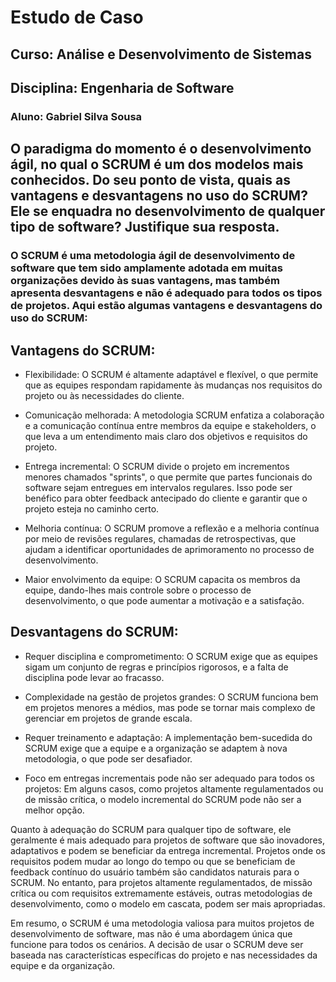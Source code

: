 # Estudo de Caso 
## Curso: Análise e Desenvolvimento de Sistemas
## Disciplina: Engenharia de Software
### Aluno: Gabriel Silva Sousa

## O paradigma do momento é o desenvolvimento ágil, no qual o SCRUM é um dos modelos mais conhecidos. Do seu ponto de vista, quais as vantagens e desvantagens no uso do SCRUM? Ele se enquadra no desenvolvimento de qualquer tipo de software? Justifique sua resposta. 


### O SCRUM é uma metodologia ágil de desenvolvimento de software que tem sido amplamente adotada em muitas organizações devido às suas vantagens, mas também apresenta desvantagens e não é adequado para todos os tipos de projetos. Aqui estão algumas vantagens e desvantagens do uso do SCRUM:

## Vantagens do SCRUM:

* Flexibilidade:
 O SCRUM é altamente adaptável e flexível, o que permite que as equipes respondam rapidamente às mudanças nos requisitos do projeto ou às necessidades do cliente.

* Comunicação melhorada: 
A metodologia SCRUM enfatiza a colaboração e a comunicação contínua entre membros da equipe e stakeholders, o que leva a um entendimento mais claro dos objetivos e requisitos do projeto.

* Entrega incremental:
 O SCRUM divide o projeto em incrementos menores chamados "sprints", o que permite que partes funcionais do software sejam entregues em intervalos regulares. Isso pode ser benéfico para obter feedback antecipado do cliente e garantir que o projeto esteja no caminho certo.

* Melhoria contínua: 
O SCRUM promove a reflexão e a melhoria contínua por meio de revisões regulares, chamadas de retrospectivas, que ajudam a identificar oportunidades de aprimoramento no processo de desenvolvimento.

* Maior envolvimento da equipe: 
O SCRUM capacita os membros da equipe, dando-lhes mais controle sobre o processo de desenvolvimento, o que pode aumentar a motivação e a satisfação.

## Desvantagens do SCRUM:

* Requer disciplina e comprometimento: 
O SCRUM exige que as equipes sigam um conjunto de regras e princípios rigorosos, e a falta de disciplina pode levar ao fracasso.

* Complexidade na gestão de projetos grandes: 
O SCRUM funciona bem em projetos menores a médios, mas pode se tornar mais complexo de gerenciar em projetos de grande escala.

* Requer treinamento e adaptação: 
A implementação bem-sucedida do SCRUM exige que a equipe e a organização se adaptem à nova metodologia, o que pode ser desafiador.

* Foco em entregas incrementais pode não ser adequado para todos os projetos: Em alguns casos, como projetos altamente regulamentados ou de missão crítica, o modelo incremental do SCRUM pode não ser a melhor opção.

Quanto à adequação do SCRUM para qualquer tipo de software, ele geralmente é mais adequado para projetos de software que são inovadores, adaptativos e podem se beneficiar da entrega incremental. Projetos onde os requisitos podem mudar ao longo do tempo ou que se beneficiam de feedback contínuo do usuário também são candidatos naturais para o SCRUM. No entanto, para projetos altamente regulamentados, de missão crítica ou com requisitos extremamente estáveis, outras metodologias de desenvolvimento, como o modelo em cascata, podem ser mais apropriadas.

Em resumo, o SCRUM é uma metodologia valiosa para muitos projetos de desenvolvimento de software, mas não é uma abordagem única que funcione para todos os cenários. A decisão de usar o SCRUM deve ser baseada nas características específicas do projeto e nas necessidades da equipe e da organização.